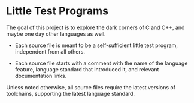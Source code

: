 # Little Test Programs
The goal of this project is to explore the dark corners of C and C++, and maybe one day other languages as well.

* Each source file is meant to be a self-sufficient little test program, independent from all others.

* Each source file starts with a comment with the name of the language feature, language standard that introduced it, and relevant documentation links.

Unless noted otherwise, all source files require the latest versions of toolchains, supporting the latest language standard.

